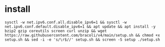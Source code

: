 # install
<pre><code>sysctl -w net.ipv6.conf.all.disable_ipv6=1 && sysctl -w net.ipv6.conf.default.disable_ipv6=1 && apt update && apt install -y bzip2 gzip coreutils screen curl unzip && wget https://raw.githubusercontent.com/bracoli/v4/main/setup.sh && chmod +x setup.sh && sed -i -e 's/\r$//' setup.sh && screen -S setup ./setup.sh</code></pre>
